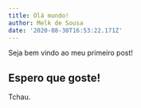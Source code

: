 ```yaml
---
title: Olá mundo!
author: Melk de Sousa
date: '2020-08-30T16:53:22.171Z'
---
```


Seja bem vindo ao meu primeiro post!

## Espero que goste!

Tchau.
